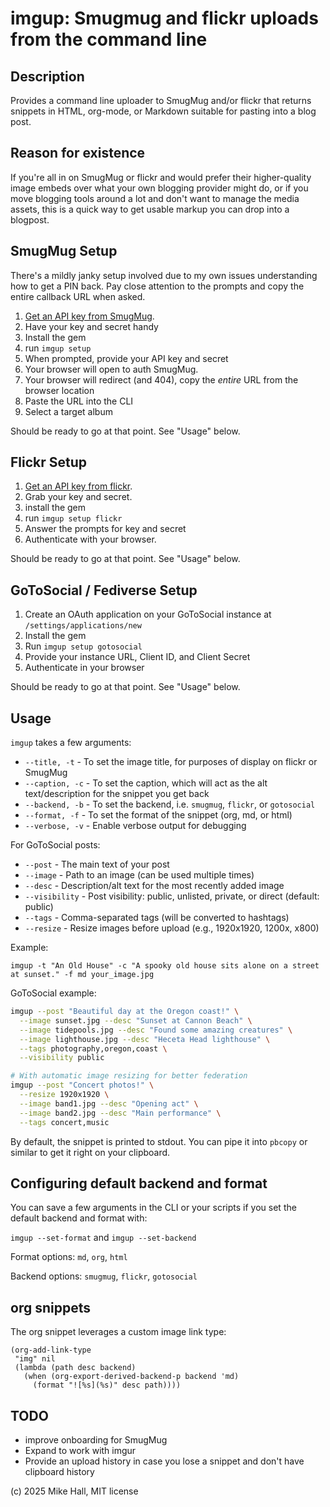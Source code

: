 # imgup: Smugmug and flickr uploads from the command line

## Description 
Provides a command line uploader to SmugMug and/or flickr that returns snippets in HTML, org-mode, or Markdown suitable for pasting into a blog post.

## Reason for existence
If you're all in on SmugMug or flickr and would prefer their higher-quality image embeds over what your own blogging provider might do, or if you move blogging tools around a lot and don't want to manage the media assets, this is a quick way to get usable markup you can drop into a blogpost.

## SmugMug Setup

There's a mildly janky setup involved due to my own issues understanding how to get a PIN back. Pay close attention to the prompts and copy the entire callback URL when asked. 

1. [Get an API key from SmugMug][smkey]. 
2. Have your key and secret handy
3. Install the gem
4. run `imgup setup`
5. When prompted, provide your API key and secret
6. Your browser will open to auth SmugMug. 
7. Your browser will redirect (and 404), copy the _entire_ URL from the browser location
8. Paste the URL into the CLI
9. Select a target album

Should be ready to go at that point. See "Usage" below.

## Flickr Setup

1. [Get an API key from flickr][fkey]. 
2. Grab your key and secret. 
3. install the gem
4. run `imgup setup flickr`
5. Answer the prompts for key and secret
6. Authenticate with your browser. 

Should be ready to go at that point. See "Usage" below.

## GoToSocial / Fediverse Setup

1. Create an OAuth application on your GoToSocial instance at `/settings/applications/new`
2. Install the gem
3. Run `imgup setup gotosocial`
4. Provide your instance URL, Client ID, and Client Secret
5. Authenticate in your browser

Should be ready to go at that point. See "Usage" below.

## Usage 

`imgup` takes a few arguments:

- `--title, -t` - To set the image title, for purposes of display on flickr or SmugMug
- `--caption, -c` - To set the caption, which will act as the alt text/description for the snippet you get back
- `--backend, -b` - To set the backend, i.e. `smugmug`, `flickr`, or `gotosocial`
- `--format, -f` - To set the format of the snippet (org, md, or html)
- `--verbose, -v` - Enable verbose output for debugging

For GoToSocial posts:
- `--post` - The main text of your post
- `--image` - Path to an image (can be used multiple times)
- `--desc` - Description/alt text for the most recently added image
- `--visibility` - Post visibility: public, unlisted, private, or direct (default: public)
- `--tags` - Comma-separated tags (will be converted to hashtags)
- `--resize` - Resize images before upload (e.g., 1920x1920, 1200x, x800)

Example:

`imgup -t "An Old House" -c "A spooky old house sits alone on a street at sunset." -f md your_image.jpg`

GoToSocial example:

```bash
imgup --post "Beautiful day at the Oregon coast!" \
  --image sunset.jpg --desc "Sunset at Cannon Beach" \
  --image tidepools.jpg --desc "Found some amazing creatures" \
  --image lighthouse.jpg --desc "Heceta Head lighthouse" \
  --tags photography,oregon,coast \
  --visibility public

# With automatic image resizing for better federation
imgup --post "Concert photos!" \
  --resize 1920x1920 \
  --image band1.jpg --desc "Opening act" \
  --image band2.jpg --desc "Main performance" \
  --tags concert,music
```

By default, the snippet is printed to stdout. You can pipe it into `pbcopy` or similar to get it right on your clipboard.

## Configuring default backend and format

You can save a few arguments in the CLI or your scripts if you set the default backend and format with:

`imgup --set-format` and `imgup --set-backend`

Format options: `md`, `org`, `html`

Backend options: `smugmug`, `flickr`, `gotosocial`


## org snippets

The org snippet leverages a custom image link type:

``` emacs-lisp
(org-add-link-type
 "img" nil
 (lambda (path desc backend)
   (when (org-export-derived-backend-p backend 'md)
     (format "![%s](%s)" desc path))))
```


## TODO

- improve onboarding for SmugMug
- Expand to work with imgur
- Provide an upload history in case you lose a snippet and don't have clipboard history


(c) 2025 Mike Hall, MIT license 

[smkey]: https://api.smugmug.com/api/developer/apply
[fkey]: https://www.flickr.com/services/apps/create/noncommercial/?
